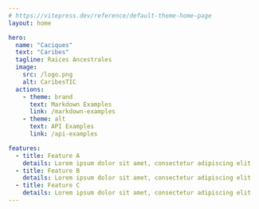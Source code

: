 ```yaml
---
# https://vitepress.dev/reference/default-theme-home-page
layout: home

hero:
  name: "Caciques"
  text: "Caribes"
  tagline: Raices Ancestrales
  image:
    src: /logo.png
    alt: CaribesTIC
  actions:
    - theme: brand
      text: Markdown Examples
      link: /markdown-examples
    - theme: alt
      text: API Examples
      link: /api-examples

features:
  - title: Feature A
    details: Lorem ipsum dolor sit amet, consectetur adipiscing elit
  - title: Feature B
    details: Lorem ipsum dolor sit amet, consectetur adipiscing elit
  - title: Feature C
    details: Lorem ipsum dolor sit amet, consectetur adipiscing elit
---
```



